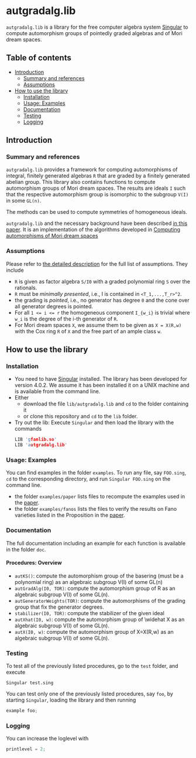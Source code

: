 # autgradalg.lib

`autgradalg.lib` is a library for the free computer algebra system [Singular](#http://singular.uni-kl.de) to compute automorphism groups of pointedly graded algebras and of Mori dream spaces.


## Table of contents
* [Introduction](#Introduction)
    * [Summary and references](#summary-and-references)
    * [Assumptions](#assumptions)
* [How to use the library](#Installation-and-usage)
    * [Installation](#installation)
    * [Usage: Examples](#usage:-examples)
    * [Documentation](#documentation)
    * [Testing](#testing)
    * [Logging](#logging)


## Introduction

### Summary and references

`autgradalg.lib` provides a framework for computing automorphisms of integral, finitely generated algebras `R` that are graded by a finitely generated abelian group. This library also contains functions to compute automorphism groups of Mori dream spaces. The results are ideals `I` such that the respective automorphism group is isomorphic to the subgroup `V(I)` in some `GL(n)`. 

The methods can be used to compute symmetries of homogeneous ideals.

 `autgradalg.lib` and the necessary background have been described [in this paper](#http://arxiv.org/abs/).
 It is an implementation of the algorithms developed in  [Computing automorphisms of Mori dream spaces](#http://arxiv.org/abs)


### Assumptions
Please refer to [the detailed description](#http://arxiv.org/abs/) for the full list of assumptions. 
They include

* `R` is given as factor algebra `S/I0` with a graded polynomial ring `S` over the rationals.
* `R` must be *minimally presented*, i.e., I is contained in `<T_1,...,T_r>^2`.
* the grading is *pointed*, i.e., no generator has degree `0` and the cone over all generator degrees is pointed.
* For all `1 <= i <= r` the homogeneous component `I_{w_i}` is trivial where `w_i` is the degree of the i-th generator of `R`.
* For Mori dream spaces `X`, we assume them to be given as `X = X(R,w)` with the Cox ring `R` of `X` and the free part of an ample class `w`.


## How to use the library

### Installation

* You need to have [Singular](#http://singular.uni-kl.de) installed. The library has been developed for version 4.0.2. We assume it has been installed it on a UNIX machine and is available from the command line.
* Either
    * download the file `lib/autgradalg.lib` and `cd` to the folder containing it 
    * or clone this repository and `cd` to the `lib` folder.
* Try out the lib: Execute `Singular` and then load the library with the commands
    ```C++
    LIB 'gfanlib.so'
    LIB 'autgradalg.lib'
    ```

### Usage: Examples

You can find examples in the folder `examples`.
To run any file, say `FOO.sing`, `cd` to the corresponding directory, and run `Singular FOO.sing` on the command line.
* the folder `examples/paper` lists files to recompute the examples used in the [paper](#http://arxiv.org).
* the folder `examples/fanos` lists the files to verify the results on Fano varieties listed in the Proposition in the [paper](#http://arxiv.org).


### Documentation

The full documentation including an example for each function is available in the folder `doc`.

#### Procedures: Overview

* `autKS()`: compute the automorphism group of the basering (must be a polynomial ring) as an algebraic subgroup V(I) of some GL(n)
* `autGradAlg(I0, TOR)`: compute the automorphism group of R as an algebraic subgroup V(I) of some GL(n).
* `autGeneratorWeights(TOR)`: compute the automorphisms of the grading group that fix the generator degrees.
* `stabilizer(I0, TOR)`: compute the stabilizer of the given ideal
* `autXhat(I0, w)`: compute the automorphism group of \widehat X as an algebraic subgroup V(I) of some GL(n).
* `autX(I0, w)`: compute the automorphism group of X=X(R,w) as an algebraic subgroup V(I) of some GL(n).

### Testing


To test all of the previously listed procedures, go to the `test` folder, and execute
```shell
Singular test.sing
```

You can test only one of the previously listed procedures, say `foo`, by starting `Singular`, loading the library and then running 
```C++
example foo;
```

### Logging

You can increase the loglevel with
```C++
printlevel = 2;
```

